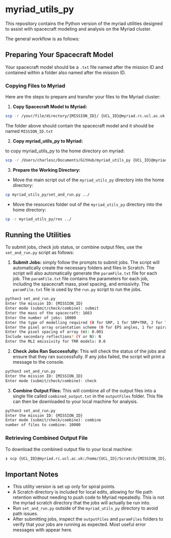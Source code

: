 # myriad_utils_py
This repository contains the Python version of the myriad utilities designed to assist with spacecraft modeling and analysis on the Myriad cluster.

The general workflow is as follows:

## Preparing Your Spacecraft Model
Your spacecraft model should be a `.txt` file named after the mission ID and contained within a folder also named after the mission ID.

### Copying Files to Myriad
Here are the steps to prepare and transfer your files to the Myriad cluster:
1. **Copy Spacecraft Model to Myriad:**

```bash
scp -r /your/file/directory/{MISSION_ID}/ {UCL_ID}@myriad.rc.ucl.ac.uk:/home/{UCL_ID}/
```
The folder above should contain the spacecraft model and it should be named `MISSION_ID.txt`

2. **Copy myriad_utils_py to Myriad:**

to copy myriad_utils_py to the home directory on myriad:
```bash
scp -r /Users/charlesc/Documents/GitHub/myriad_utils_py {UCL_ID}@myriad.rc.ucl.ac.uk:/home/{UCL_ID}/
```
3. **Prepare the Working Directory:**
- Move the main script out of the `myriad_utils_py` directory into the home directory:
```bash
cp myriad_utils_py/set_and_run.py ../
```
- Move the resources folder out of the `myriad_utils_py` directory into the home directory:
```bash
cp -r myriad_utils_py/res ../
```
## Running the Utilities
To submit jobs, check job status, or combine output files, use the `set_and_run.py` script as follows:

1. **Submit Jobs:**
simply follow the prompts to submit jobs. The script will automatically create the necessary folders and files in Scratch. The script will also automatically generate the `paramFile.txt` file for each job. The `paramFile.txt` file contains the parameters for each job, including the spacecraft mass, pixel spacing, and emissivity. The `paramFile.txt` file is used by the `run.py` script to run the jobs.
```bash
python3 set_and_run.py
Enter the mission ID: {MISSION_ID}
Enter mode (submit/check/combine): submit
Enter the mass of the spacecraft: 1663
Enter the number of jobs: 10000
Enter the type of modelling required (0 for SRP, 1 for SRP+TRR, 2 for TRR): 0
Enter the pixel array orientation scheme (0 for EPS angles, 1 for spiral points): 1
Enter the pixel spacing of array (m): 0.001
Include secondary reflections? (Y or N): N
Enter the MLI emissivity for TRR models: 0.0
```

2. **Check Jobs Ran Successfully:**
This will check the status of the jobs and ensure that they ran successfully. If any jobs failed, the script will print a message to the console.
```bash
python3 set_and_run.py
Enter the mission ID: {MISSION_ID}
Enter mode (submit/check/combine): check
```

3. **Combine Output Files:**
This will combine all of the output files into a single file called `combined_output.txt` in the `outputFiles` folder. This file can then be downloaded to your local machine for analysis.
```bash
python3 set_and_run.py
Enter the mission ID: {MISSION_ID}
Enter mode (submit/check/combine): combine
number of files to combine: 10000
```

### Retrieving Combined Output File
To download the combined output file to your local machine:
```bash
❯ scp {UCL_ID}@myriad.rc.ucl.ac.uk:/home/{UCL_ID}/Scratch/{MISSION_ID}/spiralPoints/outputFiles/combined_output.txt /some/local/directory
```

## Important Notes
- This utility version is set up only for spiral points.
- A Scratch directory is included for local edits, allowing for file path retention without needing to push code to Myriad repeatedly. This is not the myriad scratch directory that the jobs will actually be run into.
- Run `set_and_run.py` outside of the `myriad_utils_py` directory to avoid path issues.
- After submitting jobs, inspect the `outputFiles` and `paramFiles` folders to verify that your jobs are running as expected. Most useful error messages with appear here.